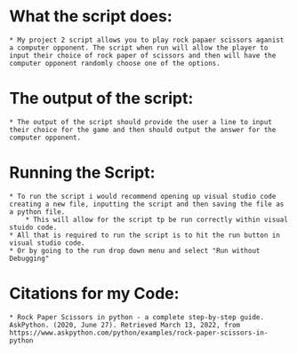 # What the script does:
	* My project 2 script allows you to play rock papaer scissors aganist a computer opponent. The script when run will allow the player to 
	input their choice of rock paper of scissors and then will have the computer opponent randomly choose one of the options.
	
# The output of the script:
	* The output of the script should provide the user a line to input their choice for the game and then should output the answer for the computer opponent.
	
# Running the Script:
	* To run the script i would recommend opening up visual studio code creating a new file, inputting the script and then saving the file as a python file.
		* This will allow for the script tp be run correctly within visual stuido code.
	* All that is required to run the script is to hit the run button in visual studio code.
	* Or by going to the run drop down menu and select "Run without Debugging" 
	
	
# Citations for my Code:
	* Rock Paper Scissors in python - a complete step-by-step guide. AskPython. (2020, June 27). Retrieved March 13, 2022, from https://www.askpython.com/python/examples/rock-paper-scissors-in-python 